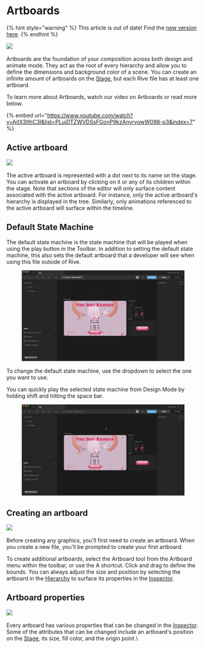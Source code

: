 # Artboards

{% hint style="warning" %}
This article is out of date! Find the [new version here](https://rive.app/community/doc/artboards/docYyi4AbIjL).
{% endhint %}

![](<../../.gitbook/assets/Screen Shot 2022-05-27 at 9.32.57 AM.png>)

Artboards are the foundation of your composition across both design and animate mode. They act as the root of every hierarchy and allow you to define the dimensions and background color of a scene. You can create an infinite amount of artboards on the [Stage](interface-overview/stage.md), but each Rive file has at least one artboard.

To learn more about Artboards, watch our video on Artboards or read more below.



{% embed url="https://www.youtube.com/watch?v=AitX3lthC3I&list=PLujDTZWVDSsFGonP9kzAnvryowW098-p3&index=7" %}



## **Active artboard**

![](<../../.gitbook/assets/2022-05-27 09.33.38.gif>)

The active artboard is represented with a dot next to its name on the stage. You can activate an artboard by clicking on it or any of its children within the stage. Note that sections of the editor will only surface content associated with the active artboard. For instance, only the active artboard's hierarchy is displayed in the tree. Similarly, only animations referenced to the active artboard will surface within the timeline.

## Default State Machine

The default state machine is the state machine that will be played when using the play button in the Toolbar. In addition to setting the default state machine, this also sets the default artboard that a developer will see when using this file outside of Rive.

<figure><img src="../../.gitbook/assets/2023-03-29 14.14.22.gif" alt=""><figcaption></figcaption></figure>

To change the default state machine, use the dropdown to select the one you want to use.

You can quickly play the selected state machine from Design Mode by holding shift and hitting the space bar.

<figure><img src="../../.gitbook/assets/2023-03-29 14.16.40 (2).gif" alt=""><figcaption></figcaption></figure>



## **Creating an artboard**

![](../../.gitbook/assets/create\_artboards\_b.gif)

Before creating any graphics, you'll first need to create an artboard. When you create a new file, you'll be prompted to create your first artboard.



To create additional artboards, select the Artboard tool from the Artboard menu within the toolbar, or use the A shortcut. Click and drag to define the bounds. You can always adjust the size and position by selecting the artboard in the [Hierarchy](interface-overview/hierarchy.md) to surface its properties in the [Inspector](interface-overview/inspector.md).

## Artboard properties

![](<../../.gitbook/assets/artboards-properties (1).png>)

Every artboard has various properties that can be changed in the [Inspector](interface-overview/inspector.md). Some of the attributes that can be changed include an artboard's position on the [Stage](interface-overview/stage.md), its size, fill color, and the origin point.\
